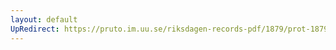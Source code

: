 ```yaml
---
layout: default
UpRedirect: https://pruto.im.uu.se/riksdagen-records-pdf/1879/prot-1879--fk--005/prot-1879--fk--005_001.pdf
---
```

